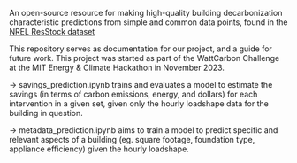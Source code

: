 An open-source resource for making high-quality building decarbonization characteristic predictions from simple and common data points, found in the [NREL ResStock dataset](https://resstock.nrel.gov/datasets)

This repository serves as documentation for our project, and a guide for future work. This project was started as part of the WattCarbon Challenge at the MIT Energy & Climate Hackathon in November 2023.

-> savings_prediction.ipynb trains and evaluates a model to estimate the savings (in terms of carbon emissions, energy, and dollars) for each intervention in a given set, given only the hourly loadshape data for the building in question. 

-> metadata_prediction.ipynb aims to train a model to predict specific and relevant aspects of a building (eg. square footage, foundation type, appliance efficiency) given the hourly loadshape. 
